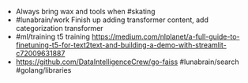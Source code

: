 - Always bring wax and tools when #skating
- #lunabrain/work Finish up adding transformer content, add categorization transformer
- #ml/training t5 training https://medium.com/nlplanet/a-full-guide-to-finetuning-t5-for-text2text-and-building-a-demo-with-streamlit-c72009631887
- https://github.com/DataIntelligenceCrew/go-faiss #lunabrain/search #golang/libraries